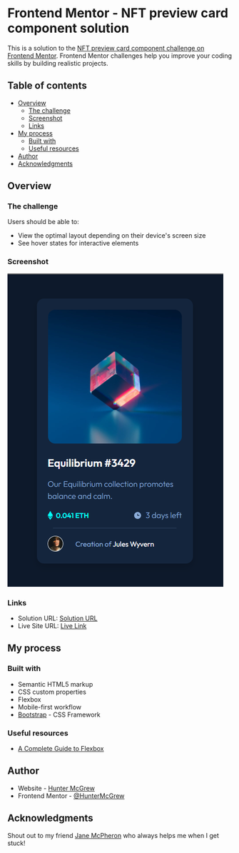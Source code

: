 # Frontend Mentor - NFT preview card component solution

This is a solution to the [NFT preview card component challenge on Frontend Mentor](https://www.frontendmentor.io/challenges/nft-preview-card-component-SbdUL_w0U). Frontend Mentor challenges help you improve your coding skills by building realistic projects. 

## Table of contents

- [Overview](#overview)
  - [The challenge](#the-challenge)
  - [Screenshot](#screenshot)
  - [Links](#links)
- [My process](#my-process)
  - [Built with](#built-with)
  - [Useful resources](#useful-resources)
- [Author](#author)
- [Acknowledgments](#acknowledgments)

## Overview

### The challenge

Users should be able to:

- View the optimal layout depending on their device's screen size
- See hover states for interactive elements

### Screenshot

![image](https://github.com/HunterMcGrew/NFT-preview-card/blob/main/assets/images/screenshot.PNG?raw=true)

### Links

- Solution URL: [Solution URL](https://www.frontendmentor.io/)
- Live Site URL: [Live Link](https://huntermcgrew.github.io/NFT-preview-card/)

## My process

### Built with

- Semantic HTML5 markup
- CSS custom properties
- Flexbox
- Mobile-first workflow
- [Bootstrap](https://getbootstrap.com/) - CSS Framework

### Useful resources

- [A Complete Guide to Flexbox](https://css-tricks.com/snippets/css/a-guide-to-flexbox/)

## Author

- Website - [Hunter McGrew](https://github.com/HunterMcGrew)
- Frontend Mentor - [@HunterMcGrew](https://www.frontendmentor.io/profile/HunterMcGrew)

## Acknowledgments

Shout out to my friend [Jane McPheron](https://github.com/jvmcpheron) who always helps me when I get stuck!